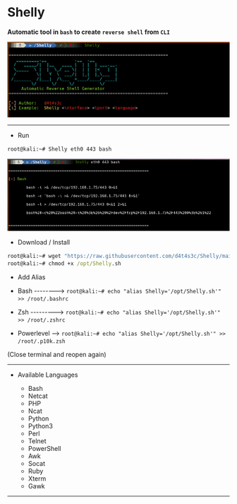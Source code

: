 # Shelly

**Automatic tool in `bash` to create `reverse shell` from `CLI`**

![](/001.png)

---

* Run

```cmd
root@kali:~# Shelly eth0 443 bash
```

![](/002.png)

* Download / Install

```cmd
root@kali:~# wget "https://raw.githubusercontent.com/d4t4s3c/Shelly/main/Shelly.sh" -O /opt/Shelly.sh
root@kali:~# chmod +x /opt/Shelly.sh
```

* Add Alias

 * Bash --------> `root@kali:~# echo "alias Shelly='/opt/Shelly.sh'" >> /root/.bashrc`
 * Zsh ---------> `root@kali:~# echo "alias Shelly='/opt/Shelly.sh'" >> /root/.zshrc`
 * Powerlevel --> `root@kali:~# echo "alias Shelly='/opt/Shelly.sh'" >> /root/.p10k.zsh`

(Close terminal and reopen again)

---

* Available Languages

  * Bash
  * Netcat
  * PHP
  * Ncat
  * Python
  * Python3
  * Perl
  * Telnet
  * PowerShell
  * Awk
  * Socat
  * Ruby
  * Xterm
  * Gawk

---

